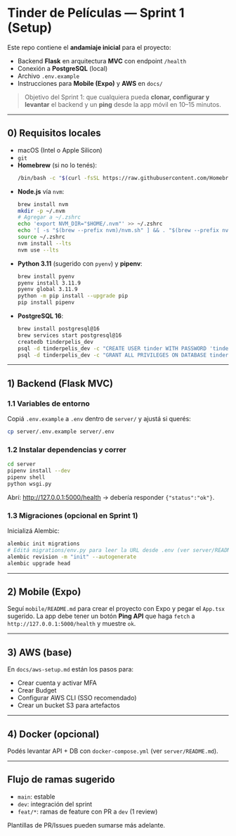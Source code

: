 # Tinder de Películas — Sprint 1 (Setup)

Este repo contiene el **andamiaje inicial** para el proyecto:
- Backend **Flask** en arquitectura **MVC** con endpoint `/health`
- Conexión a **PostgreSQL** (local)
- Archivo `.env.example`
- Instrucciones para **Mobile (Expo)** y **AWS** en `docs/`

> Objetivo del Sprint 1: que cualquiera pueda **clonar, configurar y levantar** el backend y un **ping** desde la app móvil en 10–15 minutos.

---

## 0) Requisitos locales

- macOS (Intel o Apple Silicon)
- `git`
- **Homebrew** (si no lo tenés):  
  ```bash
  /bin/bash -c "$(curl -fsSL https://raw.githubusercontent.com/Homebrew/install/HEAD/install.sh)"
  ```
- **Node.js** vía `nvm`:
  ```bash
  brew install nvm
  mkdir -p ~/.nvm
  # Agregar a ~/.zshrc
  echo 'export NVM_DIR="$HOME/.nvm"' >> ~/.zshrc
  echo '[ -s "$(brew --prefix nvm)/nvm.sh" ] && . "$(brew --prefix nvm)/nvm.sh"' >> ~/.zshrc
  source ~/.zshrc
  nvm install --lts
  nvm use --lts
  ```
- **Python 3.11** (sugerido con `pyenv`) y **pipenv**:
  ```bash
  brew install pyenv
  pyenv install 3.11.9
  pyenv global 3.11.9
  python -m pip install --upgrade pip
  pip install pipenv
  ```
- **PostgreSQL 16**:
  ```bash
  brew install postgresql@16
  brew services start postgresql@16
  createdb tinderpelis_dev
  psql -d tinderpelis_dev -c "CREATE USER tinder WITH PASSWORD 'tinder';"
  psql -d tinderpelis_dev -c "GRANT ALL PRIVILEGES ON DATABASE tinderpelis_dev TO tinder;"
  ```

---

## 1) Backend (Flask MVC)

### 1.1 Variables de entorno
Copiá `.env.example` a `.env` dentro de `server/` y ajustá si querés:
```bash
cp server/.env.example server/.env
```

### 1.2 Instalar dependencias y correr
```bash
cd server
pipenv install --dev
pipenv shell
python wsgi.py
```
Abrí: http://127.0.0.1:5000/health → debería responder `{"status":"ok"}`.

### 1.3 Migraciones (opcional en Sprint 1)
Inicializá Alembic:
```bash
alembic init migrations
# Editá migrations/env.py para leer la URL desde .env (ver server/README.md)
alembic revision -m "init" --autogenerate
alembic upgrade head
```

---

## 2) Mobile (Expo)

Seguí `mobile/README.md` para crear el proyecto con Expo y pegar el `App.tsx` sugerido. La app debe tener un botón **Ping API** que haga `fetch` a `http://127.0.0.1:5000/health` y muestre `ok`.

---

## 3) AWS (base)
En `docs/aws-setup.md` están los pasos para:
- Crear cuenta y activar MFA
- Crear Budget
- Configurar AWS CLI (SSO recomendado)
- Crear un bucket S3 para artefactos

---

## 4) Docker (opcional)
Podés levantar API + DB con `docker-compose.yml` (ver `server/README.md`).

---

## Flujo de ramas sugerido

- `main`: estable
- `dev`: integración del sprint
- `feat/*`: ramas de feature con PR a `dev` (1 review)

Plantillas de PR/Issues pueden sumarse más adelante.
